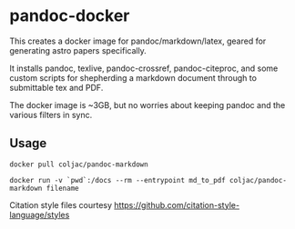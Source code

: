 # pandoc-docker

This creates a docker image for pandoc/markdown/latex, geared for generating astro papers specifically.

It installs pandoc, texlive, pandoc-crossref, pandoc-citeproc, and some custom scripts for shepherding a markdown document through to submittable tex and PDF.

The docker image is ~3GB, but no worries about keeping pandoc and the various filters in sync.

## Usage

``docker pull coljac/pandoc-markdown``

``docker run -v `pwd`:/docs --rm --entrypoint md_to_pdf coljac/pandoc-markdown filename``

Citation style files courtesy https://github.com/citation-style-language/styles
